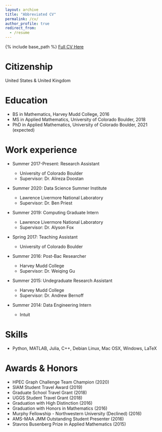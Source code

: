 ```yaml
---
layout: archive
title: "Abbreviated CV"
permalink: /cv/
author_profile: true
redirect_from:
  - /resume
---
```


{% include base_path %}
[Full CV Here](http://alecmdunton.github.io/files/Dunton_CV_Current.pdf)

Citizenship
======
United States & United Kingdom

Education
======
* BS in Mathematics, Harvey Mudd College, 2016
* MS in Applied Mathematics, University of Colorado Boulder, 2018
* PhD in Applied Mathematics, University of Colorado Boulder, 2021 (expected)

Work experience
======
* Summer 2017-Present: Research Assistant
  * University of Colorado Boulder
  * Supervisor: Dr. Alireza Doostan

* Summer 2020: Data Science Summer Institute
  * Lawrence Livermore National Laboratory
  * Supervisor: Dr. Ben Priest

* Summer 2019: Computing Graduate Intern
  * Lawrence Livermore National Laboratory
  * Supervisor: Dr. Alyson Fox

* Spring 2017: Teaching Assistant
  * University of Colorado Boulder
  
* Summer 2016: Post-Bac Researcher
  * Harvey Mudd College
  * Supervisor: Dr. Weiqing Gu

* Summer 2015: Undegraduate Research Assistant
  * Harvey Mudd College
  * Supervisor: Dr. Andrew Bernoff
  
* Summer 2014: Data Engineering Intern
  * Intuit

  
Skills
======
* Python, MATLAB, Julia, C++, Debian Linux, Mac OSX, Windows, LaTeX

Awards & Honors
======
* HPEC Graph Challenge Team Champion (2020)
* SIAM Student Travel Award (2019)
* Graduate School Travel Grant (2018)
* UGGS Student Travel Grant (2018)
* Graduation with High Distinction (2016)
* Graduation with Honors in Mathematics (2016)
* Murphy Fellowship - Northwestern University (Declined) (2016)
* AMS-MAA JMM Outstanding Student Presenter (2016)
* Stavros Busenberg Prize in Applied Mathematics (2015)
